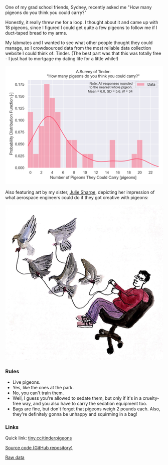 One of my grad school friends, Sydney, recently asked me "How many pigeons do you think you could carry?"

Honestly, it really threw me for a loop. I thought about it and came up with 18 pigeons, since I figured I could get quite a few pigeons to follow me if I duct-taped bread to my arms.

My labmates and I wanted to see what other people thought they could manage, so I crowdsourced data from the most reliable data collection website I could think of: Tinder. (The best part was that this was totally free - I just had to mortgage my dating life for a little while!)

![Pigeon Graph](media/pigeons.png)  

Also featuring art by my sister, [Julie Sharpe](https://www.instagram.com/juliesharpeart/), depicting her impression of what aerospace engineers could do if they got creative with pigeons:

![Pigeon Art](media/pigeons_aerospace_engineering.png)

### Rules

* Live pigeons.
* Yes, like the ones at the park.
* No, you can't train them.
* Well, I guess you're allowed to sedate them, but only if it's in a cruelty-free way, and you also have to carry the sedation equipment too.
* Bags are fine, but don't forget that pigeons weigh 2 pounds each. Also, they're definitely gonna be unhappy and squirming in a bag!

### Links

Quick link: [tiny.cc/tinderpigeons](http://tiny.cc/tinderpigeons)

[Source code (GitHub repository)](https://github.com/peterdsharpe/pigeons)

[Raw data](https://github.com/peterdsharpe/pigeons/blob/master/data.csv)
